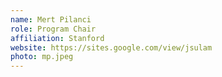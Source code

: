 ```yaml
---
name: Mert Pilanci
role: Program Chair
affiliation: Stanford
website: https://sites.google.com/view/jsulam
photo: mp.jpeg
---
```


